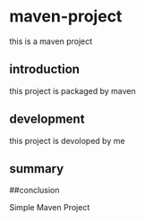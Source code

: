# maven-project
this is a maven project
## introduction
this project is packaged by maven
## development
this project is devoloped by me
## summary

##conclusion


Simple Maven Project
